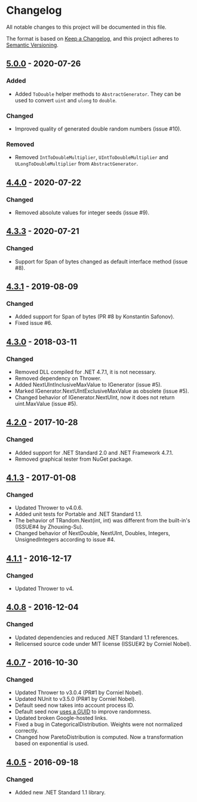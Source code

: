 # Changelog

All notable changes to this project will be documented in this file.

The format is based on [Keep a Changelog](https://keepachangelog.com/en/1.0.0/),
and this project adheres to [Semantic Versioning](https://semver.org/spec/v2.0.0.html).

## [5.0.0] - 2020-07-26

### Added

- Added `ToDouble` helper methods to `AbstractGenerator`. They can be used to convert `uint` and `ulong` to `double`.

### Changed

- Improved quality of generated double random numbers (issue #10).

### Removed

- Removed `IntToDoubleMultiplier`, `UIntToDoubleMultiplier` and `ULongToDoubleMultiplier` from `AbstractGenerator`.

## [4.4.0] - 2020-07-22

### Changed

- Removed absolute values for integer seeds (issue #9).

## [4.3.3] - 2020-07-21

### Changed

- Support for Span of bytes changed as default interface method (issue #8).

## [4.3.1] - 2019-08-09

### Changed

- Added support for Span of bytes (PR #8 by Konstantin Safonov).
- Fixed issue #6.

## [4.3.0] - 2018-03-11

### Changed

- Removed DLL compiled for .NET 4.7.1, it is not necessary.
- Removed dependency on Thrower.
- Added NextUIntInclusiveMaxValue to IGenerator (issue #5).
- Marked IGenerator.NextUIntExclusiveMaxValue as obsolete (issue #5).
- Changed behavior of IGenerator.NextUInt, now it does not return uint.MaxValue (issue #5).

## [4.2.0] - 2017-10-28

### Changed

- Added support for .NET Standard 2.0 and .NET Framework 4.7.1.
- Removed graphical tester from NuGet package.

## [4.1.3] - 2017-01-08

### Changed

- Updated Thrower to v4.0.6.
- Added unit tests for Portable and .NET Standard 1.1.
- The behavior of TRandom.Next(int, int) was different from the built-in's (ISSUE#4 by Zhouxing-Su).
- Changed behavior of NextDouble, NextUInt, Doubles, Integers, UnsignedIntegers according to issue #4.

## [4.1.1] - 2016-12-17

### Changed

- Updated Thrower to v4.

## [4.0.8] - 2016-12-04

### Changed

- Updated dependencies and reduced .NET Standard 1.1 references.
- Relicensed source code under MIT license (ISSUE#2 by Corniel Nobel).

## [4.0.7] - 2016-10-30

### Changed

- Updated Thrower to v3.0.4 (PR#1 by Corniel Nobel).
- Updated NUnit to v3.5.0 (PR#1 by Corniel Nobel).
- Default seed now takes into account process ID.
- Default seed now [uses a GUID](http://stackoverflow.com/a/18267477/1880086) to improve randomness.
- Updated broken Google-hosted links.
- Fixed a bug in CategoricalDistribution. Weights were not normalized correctly.
- Changed how ParetoDistribution is computed. Now a transformation based on exponential is used.

## [4.0.5] - 2016-09-18

### Changed

- Added new .NET Standard 1.1 library.

[5.0.0]: https://gitlab.com/pomma89/troschuetz-random/-/compare/4.4.0...5.0.0
[4.4.0]: https://gitlab.com/pomma89/troschuetz-random/-/compare/4.3.3...4.4.0
[4.3.3]: https://gitlab.com/pomma89/troschuetz-random/-/compare/v4.3.1...4.3.3
[4.3.1]: https://gitlab.com/pomma89/troschuetz-random/-/compare/v4.3.0...v4.3.1
[4.3.0]: https://gitlab.com/pomma89/troschuetz-random/-/compare/v4.2.0...v4.3.0
[4.2.0]: https://gitlab.com/pomma89/troschuetz-random/-/compare/v4.1.3...v4.2.0
[4.1.3]: https://gitlab.com/pomma89/troschuetz-random/-/compare/v4.1.1...v4.1.3
[4.1.1]: https://gitlab.com/pomma89/troschuetz-random/-/compare/v4.0.8...v4.1.1
[4.0.8]: https://gitlab.com/pomma89/troschuetz-random/-/compare/v4.0.7...v4.0.8
[4.0.7]: https://gitlab.com/pomma89/troschuetz-random/-/compare/v4.0.5...v4.0.7
[4.0.5]: https://gitlab.com/pomma89/troschuetz-random/-/compare/v4.0.4...v4.0.5
